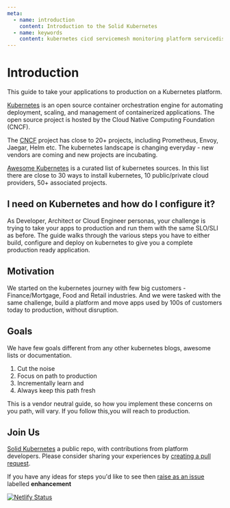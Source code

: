 ```yaml
---
meta:
  - name: introduction
    content: Introduction to the Solid Kubernetes 
  - name: keywords
    content: kubernetes cicd servicemesh monitoring platform servicediscovery logging loadbalancing
---
```


# Introduction

This guide to take your applications to production on a Kubernetes platform.

[Kubernetes](https://kubernetes.io/docs/home/) is an open source container orchestration engine for automating deployment, scaling, and management of containerized applications. The open source project is hosted by the Cloud Native Computing Foundation (CNCF).

The [CNCF](www.cncf.org) project has close to 20+ projects, including Prometheus, Envoy, Jaegar, Helm etc. 
The kubernetes landscape is changing everyday - new vendors are coming and new projects are incubating.

[Awesome Kubernetes](https://github.com/ramitsurana/awesome-kubernetes) is a curated list of kubernetes sources. In this list there are close to 30 ways to install kubernetes, 10 public/private cloud providers, 50+ associated projects. 

<!-- infinite loop -->
<vue-typed-js :strings="['CI/CD', 'Security', 'Monitoring', 'Testing', 'Secrets managements', 'Load Balancing', 'Ingress Control', 'Logging', 'RBAC', 'TLS' , 'Service Mesh', 'Service Discovery', 'Service Tracing']" :loop="true">
  <h2>I need <span class="typing"></span>on Kubernetes and how do I configure it?</h2>
</vue-typed-js>

As Developer, Architect or Cloud Engineer personas, your challenge is trying to take your apps to production and run them with the same SLO/SLI as before. The guide walks through the various steps you have to either build, configure and deploy on kubernetes to give you a complete production ready application.

## Motivation

We started on the kubernetes journey with few big customers - Finance/Mortgage, Food and Retail industries. And we were tasked with the same challenge, build a platform and move apps used by 100s of customers today to production, without disruption.

## Goals

We have few goals different from any other kubernetes blogs, awesome lists or documentation.

  1. Cut the noise
  2. Focus on path to production
  3. Incrementally learn and
  4. Always keep this path fresh

This is a vendor neutral guide, so how you implement these concerns on you path, will vary. If you follow this,you will reach to production.

## Join Us

[Solid Kubernetes](https://github.com/rjain15/solid-kubernetes/) a public repo, with contributions from platform developers. Please consider sharing your experiences by [creating a pull request](https://github.com/rjain15/solid-kubernetes/pulls).

If you have any ideas for steps you'd like to see then [raise as an issue](https://github.com/rjain15/solid-kubernetes/issues/new) labelled **enhancement**

[![Netlify Status](https://api.netlify.com/api/v1/badges/b8b4b21a-37c7-49a5-b20f-711bf3930639/deploy-status)](https://app.netlify.com/sites/confident-lalande-e0b863/deploys)

<Advert/>